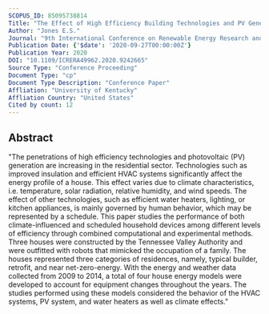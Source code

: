 ```yaml
---
SCOPUS_ID: 85095738814
Title: "The Effect of High Efficiency Building Technologies and PV Generation on the Energy Profiles for Typical US Residences"
Author: "Jones E.S."
Journal: "9th International Conference on Renewable Energy Research and Applications, ICRERA 2020"
Publication Date: {'$date': '2020-09-27T00:00:00Z'}
Publication Year: 2020
DOI: "10.1109/ICRERA49962.2020.9242665"
Source Type: "Conference Proceeding"
Document Type: "cp"
Document Type Description: "Conference Paper"
Affliation: "University of Kentucky"
Affliation Country: "United States"
Cited by count: 12
---
```


## Abstract
"The penetrations of high efficiency technologies and photovoltaic (PV) generation are increasing in the residential sector. Technologies such as improved insulation and efficient HVAC systems significantly affect the energy profile of a house. This effect varies due to climate characteristics, i.e. temperature, solar radiation, relative humidity, and wind speeds. The effect of other technologies, such as efficient water heaters, lighting, or kitchen appliances, is mainly governed by human behavior, which may be represented by a schedule. This paper studies the performance of both climate-influenced and scheduled household devices among different levels of efficiency through combined computational and experimental methods. Three houses were constructed by the Tennessee Valley Authority and were outfitted with robots that mimicked the occupation of a family. The houses represented three categories of residences, namely, typical builder, retrofit, and near net-zero-energy. With the energy and weather data collected from 2009 to 2014, a total of four house energy models were developed to account for equipment changes throughout the years. The studies performed using these models considered the behavior of the HVAC systems, PV system, and water heaters as well as climate effects."
